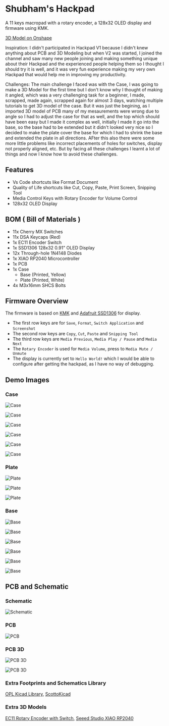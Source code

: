 # Shubham's Hackpad

A 11 keys macropad with a rotary encoder, a 128x32 OLED display and firmware using KMK. 

[3D Model on Onshape](https://cad.onshape.com/documents/590ef7999de06c164921b514/w/550f2ae2c25971e09114dde0/e/22fce819d1e0d64cd533a2d4?renderMode=0&uiState=67b2b5783d8ea30a460be418)

Inspiration: I didn't participated in Hackpad V1 because I didn't knew anything about PCB and 3D Modeling but when V2 was started, I joined the channel and saw many new people joining and making something unique about their Hackpad and the experienced people helping them so I thought I should try it is well, and it was very fun experience making my very own Hackpad that would help me in improving my productivity.

Challenges: The main challenge I faced was with the Case, I was going to make a 3D Model for the first time but I don't know why I thought of making it angled, which was a very challenging task for a beginner, I made, scrapped, made again, scrapped again for almost 3 days, watching multiple tutorials to get 3D model of the case. But it was just the begining, as I imported 3D model of PCB many of my mesaurements were wrong due to angle so I had to adjust the case for that as well, and the top which should have been easy but I made it complex as well, initially I made it go into the base, so the base had to be extended but it didn't looked very nice so I decided to make the plate cover the base for which I had to shrink the base and extended the plate in all directions. AFter this also there were some more little problems like incorrect placements of holes for switches, display not properly aligned, etc. But by facing all these challenges I learnt a lot of things and now I know how to avoid these challenges.

## Features

-   Vs Code shortcuts like Format Document
-   Quality of Life shortcuts like Cut, Copy, Paste, Print Screen, Snipping Tool
-   Media Control Keys with Rotary Encoder for Volume Control
-   128x32 OLED Display

## BOM ( Bill of Materials )

-   11x Cherry MX Switches
-   11x DSA Keycaps (Red)
-   1x EC11 Encoder Switch
-   1x SSD1306 128x32 0.91" OLED Display
-   12x Through-hole 1N4148 Diodes
-   1x XIAO RP2040 Microcontroller
-   1x PCB
-   1x Case
    -   Base (Printed, Yellow)
    -   Plate (Printed, White)
-   4x M3x16mm SHCS Bolts

## Firmware Overview

The firmware is based on [KMK](https://github.com/KMKfw/kmk_firmware) and [Adafruit SSD1306](https://docs.circuitpython.org/projects/ssd1306/en/latest) for display.

-   The first row keys are for `Save`, `Format`, `Switch Application` and `Screenshot`
-   The second row keys are `Copy`, `Cut`, `Paste` and `Snipping Tool`
-   The third row keys are `Media Previous`, `Media Play / Pause` and `Media Next`
-   The `Rotary Encoder` is used for `Media Volume`, press to `Media Mute / Unmute`
-   The display is currently set to `Hello World!` which I would be able to configure after getting the hackpad, as I have no way of debugging. 

## Demo Images

### Case

![Case](https://cdn.hackclubber.dev/slackcdn/91513f3fad3484a438e61aafcab39d22.png)

![Case](https://cdn.hack.pet/slackcdn/42f48582fe129df23cc4a94f4d5943dd.png)

![Case](https://cdn.hackclubber.dev/slackcdn/37592ad03e53f0f90dd2bcb34556ff7a.png)

![Case](https://cdn.hackclubber.dev/slackcdn/58c0674f6cd6df7da9a35bdb3baef8c7.png)

![Case](https://cdn.hack.pet/slackcdn/b1ac1ff3825c742e00b0c249fc2b1cb4.png)

![Case](https://cdn.hack.pet/slackcdn/b77a07eed7226095d67b3bf26be6adf0.png)

### Plate

![Plate](https://cdn.hackclubber.dev/slackcdn/a8efd8ab2f7599fca2e47aab2d38d14d.png)

![Plate](https://cdn.hack.pet/slackcdn/f7c48b5cf1b7490f4bd9b660f453d9cb.png)

![Plate](https://cdn.hackclubber.dev/slackcdn/ee7ebd9179a5276da88a737cbe607080.png)

### Base

![Base](https://cdn.hackclubber.dev/slackcdn/96232b9b6ccbe14a50e86289f9fc29b1.png)

![Base](https://cdn.hackclubber.dev/slackcdn/b076d26a434c1e3aa14c0ad56a9482c9.png)

![Base](https://cdn.hackclubber.dev/slackcdn/e4303db6199d327e9a3b653d947ae424.png)

![Base](https://cdn.hackclubber.dev/slackcdn/c022695f1013c5134c224da0dda39daf.png)

![Base](https://cdn.hackclubber.dev/slackcdn/9530b37b0d03ebbc0e4f935f1a5f73bb.png)

![Base](https://cdn.hackclubber.dev/slackcdn/3ec96167cb9d17cc958df5e7381c15b3.png)

## PCB and Schematic

### Schematic

![Schematic](https://cdn.hackclubber.dev/slackcdn/9e92014d58048dfde7ce4f72196f31e1.png)

### PCB

![PCB](https://cdn.hackclubber.dev/slackcdn/f63bfd705631e81dd8a705cbed762f79.png)

### PCB 3D

![PCB 3D](https://cdn.hackclubber.dev/slackcdn/47c90c25393937a8cdc223540b15391b.png)

![PCB 3D](https://cdn.hackclubber.dev/slackcdn/03cd833db40647f23acb614a7ea24bdf.png)

### Extra Footprints and Schematics Library

[OPL Kicad Library](https://github.com/Seeed-Studio/OPL_Kicad_Library/tree/master/Seeed%20Studio%20XIAO%20Series%20Library), [ScottoKicad](https://github.com/joe-scotto/scottokeebs/tree/main/Extras/ScottoKicad)

### Extra 3D Models

[EC11 Rotary Encoder with Switch](https://grabcad.com/library/ec11-rotary-encoder-with-switch-1), [Seeed Studio XIAO RP2040](https://grabcad.com/library/seeed-studio-xiao-rp2040-1)

